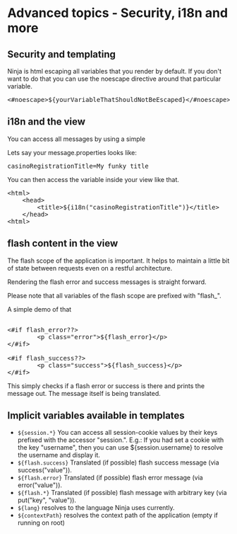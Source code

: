 Advanced topics - Security, i18n and more
=========================================

Security and templating
-----------------------

Ninja is html escaping all variables that you render by default. If you don't want to do that you
can use the noescape directive around that particular variable.
<pre class="prettyprint">
&lt;#noescape&gt;${yourVariableThatShouldNotBeEscaped}&lt;/#noescape&gt;
</pre>


i18n and the view
----------------

You can access all messages by using a simple <html>

Lets say your message.properties looks like:

<pre class="prettyprint">
casinoRegistrationTitle=My funky title
</pre>   

You can then access the variable inside your view like that.

<pre class="prettyprint">
&lt;html&gt;
    &lt;head&gt;
        &lt;title&gt;${i18n(&quot;casinoRegistrationTitle&quot;)}&lt;/title&gt;
    &lt;/head&gt;
&lt;html&gt;
</pre>

flash content in the view
-------------------------

The flash scope of the application is important. It helps to maintain
a little bit of state between requests even on
a restful architecture.

Rendering the flash error and success messages is straight forward.

Please note that all variables of the flash scope are prefixed with
"flash_".

A simple demo of that

<pre class="prettyprint"> 
&lt;#if flash_error??&gt;
        &lt;p class=&quot;error&quot;&gt;${flash_error}&lt;/p&gt;
&lt;/#if&gt;

&lt;#if flash_success??&gt;
        &lt;p class=&quot;success&quot;&gt;${flash_success}&lt;/p&gt;
&lt;/#if&gt;
</pre>

This simply checks if a flash error or success is there and prints the message out.
The message itself is being translated.



Implicit variables available in templates
-----------------------------------------

 * <code>${session.*}</code> You can access all session-cookie values by their keys prefixed with the accessor "session.". E.g.: 
   If you had set a cookie with the key "username", then you can use ${session.username} to resolve the 
   username and display it.
 * <code>${flash.success}</code> Translated (if possible) flash success message (via success("value")).
 * <code>${flash.error}</code> Translated (if possible) flash error message (via error("value")).
 * <code>${flash.*}</code> Translated (if possible) flash message with arbitrary key (via put("key", "value")).
 * <code>${lang}</code> resolves to the language Ninja uses currently. 
 * <code>${contextPath}</code> resolves the context path of the application (empty if running on root)


